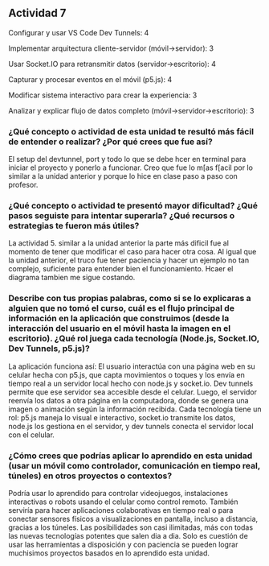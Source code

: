 ## Actividad 7

Configurar y usar VS Code Dev Tunnels: 4

Implementar arquitectura cliente-servidor (móvil->servidor): 3

Usar Socket.IO para retransmitir datos (servidor->escritorio): 4

Capturar y procesar eventos en el móvil (p5.js): 4

Modificar sistema interactivo para crear la experiencia: 3

Analizar y explicar flujo de datos completo (móvil->servidor->escritorio): 3

### ¿Qué concepto o actividad de esta unidad te resultó más fácil de entender o realizar? ¿Por qué crees que fue así?
El setup del devtunnel, port y todo lo que se debe hcer en terminal para iniciar el proyecto y ponerlo a funcionar. Creo que fue lo m[as f[acil por lo similar a la unidad anterior y porque lo hice en clase paso a paso con profesor.

### ¿Qué concepto o actividad te presentó mayor dificultad? ¿Qué pasos seguiste para intentar superarla? ¿Qué recursos o estrategias te fueron más útiles?
La actividad 5. similar a la unidad anterior la parte más dificil fue al momento de tener que modificar el caso para hacer otra cosa. Al igual que la unidad anterior, el truco fue tener paciencia y hacer un ejemplo no tan complejo, suficiente para entender bien el funcionamiento.
Hcaer el diagrama tambien me sigue costando.

### Describe con tus propias palabras, como si se lo explicaras a alguien que no tomó el curso, cuál es el flujo principal de información en la aplicación que construimos (desde la interacción del usuario en el móvil hasta la imagen en el escritorio). ¿Qué rol juega cada tecnología (Node.js, Socket.IO, Dev Tunnels, p5.js)?
La aplicación funciona así: 
El usuario interactúa con una página web en su celular hecha con p5.js, que capta movimientos o toques y los envía en tiempo real a un servidor local hecho con node.js y socket.io.
Dev tunnels permite que ese servidor sea accesible desde el celular. Luego, el servidor reenvía los datos a otra página en la computadora, donde se genera una imagen o animación según la información recibida.
Cada tecnología tiene un rol: p5.js maneja lo visual e interactivo, socket.io transmite los datos, node.js los gestiona en el servidor, y dev tunnels conecta el servidor local con el celular.

### ¿Cómo crees que podrías aplicar lo aprendido en esta unidad (usar un móvil como controlador, comunicación en tiempo real, túneles) en otros proyectos o contextos?
Podría usar lo aprendido para controlar videojuegos, instalaciones interactivas o robots usando el celular como control remoto. También serviría para hacer aplicaciones colaborativas en tiempo real o para conectar sensores físicos a visualizaciones en pantalla, incluso a distancia, gracias a los túneles.
Las posibilidades son casi ilimitadas, más con todas las nuevas tecnologías potentes que salen dia a dia. Solo es cuestión de usar las herramientas a disposición y con paciencia se pueden lograr muchisimos proyectos basados en lo aprendido esta unidad.
